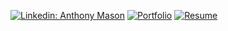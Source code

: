 
[![Linkedin: Anthony Mason](https://img.shields.io/badge/-LinkedIn-blue?style=flat-square&logo=Linkedin&logoColor=white&link=https://www.linkedin.com/in/anthony-j-mason/)](https://www.linkedin.com/in/anthony-j-mason/)
[![Portfolio](https://img.shields.io/badge/Portfolio_Website-12b844?style=flat-square&logo=GitHub&link=https://anthony81799.github.io)](https://anthony81799.github.io/)
[![Resume](https://img.shields.io/badge/Resume-2024-2e0073?style=flat&logo=Files&logoColor=ffffff&link=https://drive.google.com/file/d/1fIscun5Mj7MBnXzwC0rQALy--X2L_iQB/view?usp=sharing?dl=0)](https://drive.google.com/file/d/1fIscun5Mj7MBnXzwC0rQALy--X2L_iQB/view?usp=sharing?dl=0)
